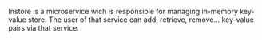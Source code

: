 Instore is a microservice wich is responsible for managing in-memory key-value store. The user of that service can add, retrieve, remove... key-value pairs via that service. 


